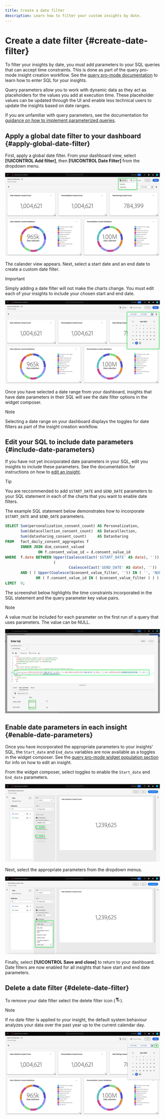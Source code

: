 ```yaml
---
title: Create a date filter
description: Learn how to filter your custom insights by date.
---
```

# Create a date filter {#create-date-filter}

To filter your insights by date, you must add parameters to your SQL queries that can accept time constraints. This is done as part of the query pro-mode insight creation workflow. See the [query pro-mode documentation](#query-pro-mode) to learn how to enter SQL for your insights.

Query parameters allow you to work with dynamic data as they act as placeholders for the values you add at execution time. These placeholder values can be updated through the UI and enable less technical users to update the insights based on date ranges.   

If you are unfamiliar with query parameters, see the documentation for [guidance on how to implement parameterized queries](../query-service/ui/parameterized-queries.md).

## Apply a global date filter to your dashboard {#apply-global-date-filter}

First, apply a global date filter. From your dashboard view, select **[!UICONTROL Add filter]**, then **[!UICONTROL Date Filter]** from the dropdown menu. 

![A custom dashboard with Add filter and its dropdown menu highlighted.](../../images/customizable-insights/add-filter.png)

The calander view appears. Next, select a start date and an end date to create a custom date filter.

>[!IMPORTANT]
>
>Simply adding a date filter will not make the charts change. You must edit each of your insights to include your chosen start and end date.

![A custom dashboard with the date filter calender highlighted.](../../images/customizable-insights/date-filter.png)

Once you have selected a date range from your dashboard, insights that have date parameters in their SQL will see the date filter options in the widget composer. 

>[!NOTE]
>
>Selecting a date range on your dashboard displays the toggles for date filters as part of the insight creation workflow. 

## Edit your SQL to include date parameters {#include-date-parameters} 

If you have not yet incorporated date parameters in your SQL, edit you insights to include these parameters. See the documentation for instructions on how to [edit an insight](#edit).

>[!TIP]
>
>You are reccommended to add `$START_DATE` and `$END_DATE` parameters to your SQL statement in each of the charts that you want to enable date filters.

The example SQL statement below demonstrates how to incorporate `$START_DATE` and `$END_DATE` parameters.

```sql
SELECT Sum(personalization_consent_count) AS Personalization,
       Sum(datacollection_consent_count)  AS Datacollection,
       Sum(datasharing_consent_count)     AS Datasharing
FROM   fact_daily_consent_aggregates f
       INNER JOIN dim_consent_valued
               ON f.consent_value_id = d.consent_value_id
WHERE  f.date BETWEEN Upper(Coalesce(Cast('$START_DATE' AS date), '')) AND Upper
                      (
                             Coalesce(Cast('$END_DATE' AS date), ''))
       AND ( ( Upper(Coalesce($consent_value_filter, '')) IN ( '', 'NULL' ) )
              OR ( f.consent_value_id IN ( $consent_value_filter ) ) )
LIMIT  0; 
```

The screenshot below highlights the time constraints incorporated in the SQL statement and the query parameter key value pairs.

>[!NOTE]
>
>A value must be included for each parameter on the first run of a query that uses parameters. The value can be NULL.

![The [!UICONTROL Enter SQL] dialog with the date parameters highlighted in the SQL.](../../images/customizable-insights/sql-date-parameters.png)

## Enable date parameters in each insight {#enable-date-parameters}

Once you have incorporated the appropriate parameters to your insights' SQL, the `Start_date` and `End_date` variables are now available as a toggles in the widget composer. See the [query pro-mode widget population section](#populate-widget) for info on how to edit an insight. 

From the widget composer, select toggles to enable the `Start_date` and `End_date` parameters.

![The widget composer with the Start_date and End_date toggles highlighted.](../../images/customizable-insights/widget-composer-date-filter-toggles.png)

Next, select the appropriate parameters from the dropdown menus.

![The widget composer with the Start_date dropdown menu highlighted.](../../images/customizable-insights/widget-composer-date-filter-dropdown.png)

Finally, select **[!UICONTROL Save and close]** to return to your dashboard. Date filters are now enabled for all insights that have start and end date parameters.

## Delete a date filter {#delete-date-filter}

To remove your date filter select the delete filter icon (![The delete filter icon.](../../images/customizable-insights/delete-filter-icon.png)). 

>[!NOTE]
>
>If no date filter is applied to your insight, the default system behaviour analyzes your data over the past year up to the current calendar day.

![A custom dashboard with the filter delete icon highlighted.](../../images/customizable-insights/delete-date-filter.png)
